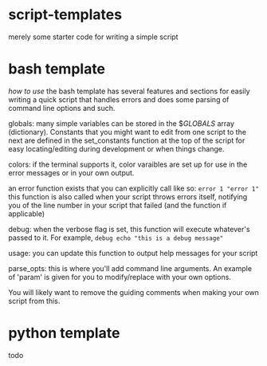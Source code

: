 # script-templates
merely some starter code for writing a simple script

# bash template
*how to use*
the bash template has several features and sections for easily writing a quick script that handles errors and does some parsing of command line options and such.

globals: many simple variables can be stored in the $_GLOBALS_ array (dictionary). Constants that you might want to edit from one script to the next are defined in the set_constants function at the top of the script for easy locating/editing during development or when things change.

colors: if the terminal supports it, color varaibles are set up for use in the error messages or in your own output.

an error function exists that you can explicitly call like so:
` error 1 "error 1" `
this function is also called when your script throws errors itself, notifying you of the line number in your script that failed (and the function if applicable)

debug: when the verbose flag is set, this function will execute whatever's passed to it. For example, `debug echo "this is a debug message"`

usage: you can update this function to output help messages for your script

parse_opts: this is where you'll add command line arguments. An example of 'param' is given for you to modify/replace with your own options.

You will likely want to remove the guiding comments when making your own script from this.

# python template

todo
